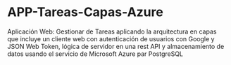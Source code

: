 # APP-Tareas-Capas-Azure
Aplicación Web: Gestionar de Tareas aplicando la arquitectura en capas que incluye un cliente web con autenticación de usuarios con Google y JSON Web Token, lógica de servidor en una rest API y almacenamiento de datos usando el servicio de Microsoft Azure par PostgreSQL
